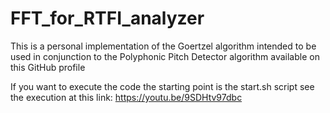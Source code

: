 # FFT_for_RTFI_analyzer
This is a personal implementation of the Goertzel algorithm intended to be used in conjunction to the Polyphonic Pitch Detector algorithm available on this GitHub profile

If you want to execute the code the starting point is the start.sh script
see the execution at this link:
https://youtu.be/9SDHtv97dbc

